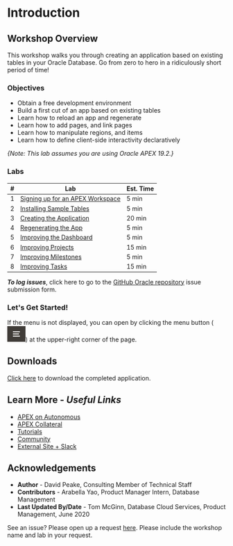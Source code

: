 # Introduction

## Workshop Overview

This workshop walks you through creating an application based on existing tables in your Oracle Database. Go from zero to hero in a ridiculously short period of time!

### Objectives

* Obtain a free development environment
* Build a first cut of an app based on existing tables
* Learn how to reload an app and regenerate
* Learn how to add pages, and link pages
* Learn how to manipulate regions, and items
* Learn how to define client-side interactivity declaratively

*{Note: This lab assumes you are using Oracle APEX 19.2.}*

### Labs

| # | Lab | Est. Time |
| --- | --- | --- |
| 1 | [Signing up for an APEX Workspace](?lab=lab-1-sign-up-for-apex-workspace) | 5 min |
| 2 | [Installing Sample Tables](?lab=lab-2-installing-sample-tables) | 5 min |
| 3 | [Creating the Application](?lab=lab-3-creating-application) | 20 min |
| 4 | [Regenerating the App](?lab=lab-4-regenerating-app) | 5 min |
| 5 | [Improving the Dashboard](?lab=lab-5-improving-dashboard) | 5 min |
| 6 | [Improving Projects](?lab=lab-6-improving-projects) | 15 min |
| 7 | [Improving Milestones](?lab=lab-7-improving-milestones) | 5 min |
| 8 | [Improving Tasks](?lab=lab-8-improving-tasks) | 15 min |

***To log issues***, click here to go to the [GitHub Oracle repository](https://github.com/oracle/learning-library/issues/new) issue submission form.

### **Let's Get Started!**

If the menu is not displayed, you can open by clicking the menu button (![Menu icon](./images/menu-button.png)) at the upper-right corner of the page.

## Downloads

[Click here](files/existingtables-app.sql) to download the completed application.

## Learn More - *Useful Links*

- [APEX on Autonomous](https://apex.oracle.com/autonomous)
- [APEX Collateral](https://apex.oracle.com)
- [Tutorials](https://apex.oracle.com/en/learn/tutorials)
- [Community](https://apex.oracle.com/community)
- [External Site + Slack](http://apex.world)

## **Acknowledgements**

 - **Author** -  David Peake, Consulting Member of Technical Staff 
 - **Contributors** - Arabella Yao, Product Manager Intern, Database Management
 - **Last Updated By/Date** - Tom McGinn, Database Cloud Services, Product Management, June 2020

See an issue? Please open up a request [here](https://github.com/oracle/learning-library/issues). Please include the workshop name and lab in your request.
